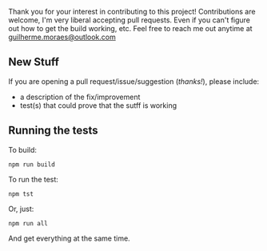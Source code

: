 Thank you for your interest in contributing to this project!
Contributions are welcome, I'm very liberal accepting pull requests.
Even if you can't figure out how to get the build working, etc.
Feel free to reach me out anytime at guilherme.moraes@outlook.com

## New Stuff

If you are opening a pull request/issue/suggestion (*thanks!*), please include:

- a description of the fix/improvement
- test(s) that could prove that the sutff is working

## Running the tests

To build:

  ```npm run build```

To run the test:
  
   ```npm tst```

Or, just:
  
  ```npm run all```

And get everything at the same time.
